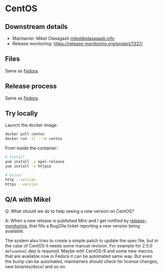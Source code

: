# CentOS

## Downstream details

- Maintainer: Mikel Olasagasti <mikel@olasagasti.info>
- Release monitoring: <https://release-monitoring.org/project/1337/>

## Files

Same as [Fedora](../fedora/README.md).

## Release process

Same as [Fedora](../fedora/README.md).

## Try locally

Launch the docker image:

```bash
docker pull centos
docker run -it --rm centos
```

From inside the container:

```bash
# Install
yum install -y epel-release
yum install -y httpie

# Enjoy!
http --version
https --version
```

## Q/A with Mikel

Q: What should we do to help seeing a new version on CentOS?

A: When a new release is published Miro and I get notified by [release-monitoring](https://release-monitoring.org/project/1337/), that fills a BugZilla ticket reporting a new version being available.

The system also tries to create a simple patch to update the spec file, but in the case of CentOS it needs some manual revision. For example for 2.5.0 `defuxedxml` dep is required. Maybe with CentOS-9 and some new macros that are available now in Fedora it can be automated same way. But even the bump can be automated, maintainers should check for license changes, new binaries/docs/ and so on.
